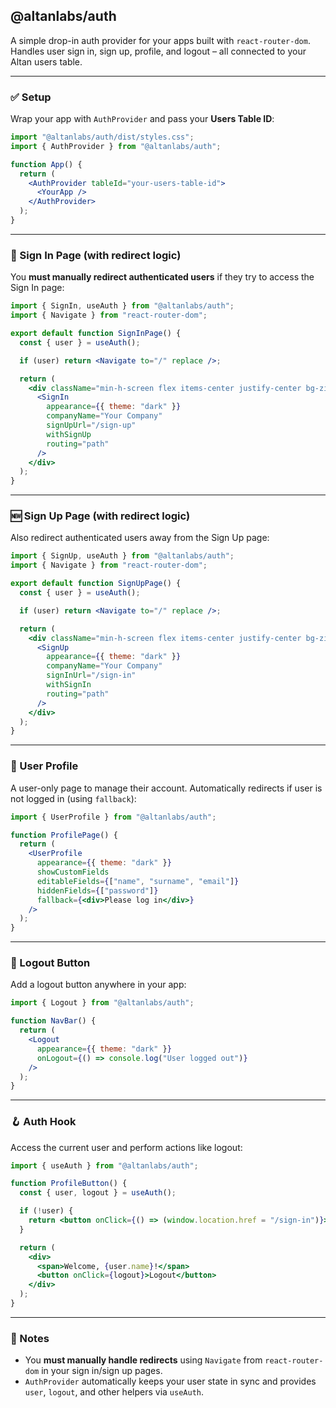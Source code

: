 ## **@altanlabs/auth**

A simple drop-in auth provider for your apps built with `react-router-dom`. Handles user sign in, sign up, profile, and logout – all connected to your Altan users table.

---

### ✅ Setup

Wrap your app with `AuthProvider` and pass your **Users Table ID**:

```jsx
import "@altanlabs/auth/dist/styles.css";
import { AuthProvider } from "@altanlabs/auth";

function App() {
  return (
    <AuthProvider tableId="your-users-table-id">
      <YourApp />
    </AuthProvider>
  );
}
```

---

### 🔐 Sign In Page (with redirect logic)

You **must manually redirect authenticated users** if they try to access the Sign In page:

```jsx
import { SignIn, useAuth } from "@altanlabs/auth";
import { Navigate } from "react-router-dom";

export default function SignInPage() {
  const { user } = useAuth();

  if (user) return <Navigate to="/" replace />;

  return (
    <div className="min-h-screen flex items-center justify-center bg-zinc-50 dark:bg-zinc-900">
      <SignIn
        appearance={{ theme: "dark" }}
        companyName="Your Company"
        signUpUrl="/sign-up"
        withSignUp
        routing="path"
      />
    </div>
  );
}
```

---

### 🆕 Sign Up Page (with redirect logic)

Also redirect authenticated users away from the Sign Up page:

```jsx
import { SignUp, useAuth } from "@altanlabs/auth";
import { Navigate } from "react-router-dom";

export default function SignUpPage() {
  const { user } = useAuth();

  if (user) return <Navigate to="/" replace />;

  return (
    <div className="min-h-screen flex items-center justify-center bg-zinc-50 dark:bg-zinc-900">
      <SignUp
        appearance={{ theme: "dark" }}
        companyName="Your Company"
        signInUrl="/sign-in"
        withSignIn
        routing="path"
      />
    </div>
  );
}
```

---

### 👤 User Profile

A user-only page to manage their account. Automatically redirects if user is not logged in (using `fallback`):

```jsx
import { UserProfile } from "@altanlabs/auth";

function ProfilePage() {
  return (
    <UserProfile
      appearance={{ theme: "dark" }}
      showCustomFields
      editableFields={["name", "surname", "email"]}
      hiddenFields={["password"]}
      fallback={<div>Please log in</div>}
    />
  );
}
```

---

### 🚪 Logout Button

Add a logout button anywhere in your app:

```jsx
import { Logout } from "@altanlabs/auth";

function NavBar() {
  return (
    <Logout
      appearance={{ theme: "dark" }}
      onLogout={() => console.log("User logged out")}
    />
  );
}
```

---

### 🪝 Auth Hook

Access the current user and perform actions like logout:

```jsx
import { useAuth } from "@altanlabs/auth";

function ProfileButton() {
  const { user, logout } = useAuth();

  if (!user) {
    return <button onClick={() => (window.location.href = "/sign-in")}>Sign In</button>;
  }

  return (
    <div>
      <span>Welcome, {user.name}!</span>
      <button onClick={logout}>Logout</button>
    </div>
  );
}
```

---

### 📌 Notes

- You **must manually handle redirects** using `Navigate` from `react-router-dom` in your sign in/sign up pages.
- `AuthProvider` automatically keeps your user state in sync and provides `user`, `logout`, and other helpers via `useAuth`.
